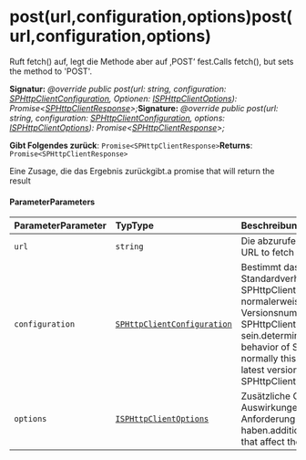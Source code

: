 # <a name="posturlconfigurationoptions"></a><span data-ttu-id="ac734-101">post(url,configuration,options)</span><span class="sxs-lookup"><span data-stu-id="ac734-101">post(url,configuration,options)</span></span>




<span data-ttu-id="ac734-102">Ruft fetch() auf, legt die Methode aber auf ‚POST‘ fest.</span><span class="sxs-lookup"><span data-stu-id="ac734-102">Calls fetch(), but sets the method to 'POST'.</span></span>

<span data-ttu-id="ac734-103">**Signatur:** _@override public post(url: string, configuration: [SPHttpClientConfiguration](../sp-http/sphttpclientconfiguration.md), Optionen: [ISPHttpClientOptions](../sp-http/isphttpclientoptions.md)): Promise<[SPHttpClientResponse](../sp-http/sphttpclientresponse.md)>;_</span><span class="sxs-lookup"><span data-stu-id="ac734-103">**Signature:** _@override public post(url: string, configuration: [SPHttpClientConfiguration](../sp-http/sphttpclientconfiguration.md), options: [ISPHttpClientOptions](../sp-http/isphttpclientoptions.md)): Promise<[SPHttpClientResponse](../sp-http/sphttpclientresponse.md)>;_</span></span>

<span data-ttu-id="ac734-104">**Gibt Folgendes zurück**: `Promise<SPHttpClientResponse>`</span><span class="sxs-lookup"><span data-stu-id="ac734-104">**Returns**: `Promise<SPHttpClientResponse>`</span></span>



<span data-ttu-id="ac734-105">Eine Zusage, die das Ergebnis zurückgibt.</span><span class="sxs-lookup"><span data-stu-id="ac734-105">a promise that will return the result</span></span>

#### <a name="parameters"></a><span data-ttu-id="ac734-106">Parameter</span><span class="sxs-lookup"><span data-stu-id="ac734-106">Parameters</span></span>


| <span data-ttu-id="ac734-107">Parameter</span><span class="sxs-lookup"><span data-stu-id="ac734-107">Parameter</span></span>    | <span data-ttu-id="ac734-108">Typ</span><span class="sxs-lookup"><span data-stu-id="ac734-108">Type</span></span>    | <span data-ttu-id="ac734-109">Beschreibung</span><span class="sxs-lookup"><span data-stu-id="ac734-109">Description</span></span> |
|:-------------|:---------------|:------------|
| `url`    | `string` | <span data-ttu-id="ac734-110">Die abzurufende URL</span><span class="sxs-lookup"><span data-stu-id="ac734-110">the URL to fetch</span></span> |
| `configuration`    | [`SPHttpClientConfiguration`](../sp-http/sphttpclientconfiguration.md) | <span data-ttu-id="ac734-111">Bestimmt das Standardverhalten von SPHttpClient; dies sollte normalerweise die neueste Versionsnummer von SPHttpClientConfigurations sein.</span><span class="sxs-lookup"><span data-stu-id="ac734-111">determines the default behavior of SPHttpClient; normally this should be the latest version number from SPHttpClientConfigurations</span></span> |
| `options`    | [`ISPHttpClientOptions`](../sp-http/isphttpclientoptions.md) | <span data-ttu-id="ac734-112">Zusätzliche Optionen, die Auswirkungen auf die Anforderung haben.</span><span class="sxs-lookup"><span data-stu-id="ac734-112">additional options that affect the request</span></span> |


